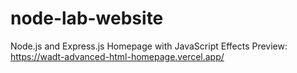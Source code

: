 # node-lab-website
Node.js and Express.js Homepage with JavaScript Effects
Preview: https://wadt-advanced-html-homepage.vercel.app/
